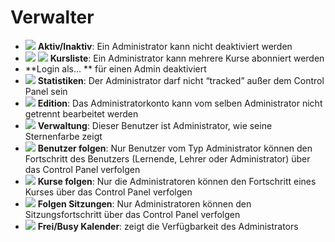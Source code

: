 
# Verwalter

* ![](../../../.gitbook/assets/images46%20%284%29.png) **Aktiv/Inaktiv**: Ein Administrator kann nicht deaktiviert werden
* ![](../../../.gitbook/assets/graficos62%20%286%29.png) ![](../../../.gitbook/assets/graficos63%20%286%29.png) **Kursliste**: Ein Administrator kann mehrere Kurse abonniert werden
* **Login als... ** für einen Admin deaktiviert
* ![](../../../.gitbook/assets/graficos67%20%284%29.png) **Statistiken**: Der Administrator darf nicht “tracked” außer dem Control Panel sein
* ![](../../../.gitbook/assets/graficos64%20%285%29.png) **Edition**: Das Administratorkonto kann vom selben Administrator nicht getrennt bearbeitet werden
* ![](../../../.gitbook/assets/graficos65%20%286%29.png) **Verwaltung**: Dieser Benutzer ist Administrator, wie seine Sternenfarbe zeigt
* ![](../../../.gitbook/assets/graficos68%20%286%29.png) **Benutzer folgen**: Nur Benutzer vom Typ Administrator können den Fortschritt des Benutzers \(Lernende, Lehrer oder Administrator\) über das Control Panel verfolgen
* ![](../../../.gitbook/assets/graficos69%20%285%29.png) **Kurse folgen**: Nur die Administratoren können den Fortschritt eines Kurses über das Control Panel verfolgen
* ![](../../../.gitbook/assets/graficos70%20%285%29.png) **Folgen Sitzungen**: Nur Administratoren können den Sitzungsfortschritt über das Control Panel verfolgen
* ![](../../../.gitbook/assets/graficos66%20%284%29.png) **Frei/Busy Kalender**: zeigt die Verfügbarkeit des Administrators